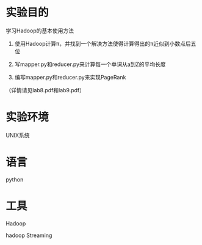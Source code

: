 # 实验目的
学习Hadoop的基本使用方法

1. 使用Hadoop计算π，并找到一个解决方法使得计算得出的π近似到小数点后五位

2. 写mapper.py和reducer.py来计算每一个单词从a到Z的平均长度

3. 编写mapper.py和reducer.py来实现PageRank

（详情请见lab8.pdf和lab9.pdf）

# 实验环境
UNIX系统

# 语言
python

# 工具
Hadoop

hadoop Streaming